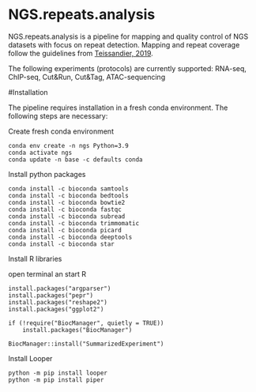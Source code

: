# NGS.repeats.analysis

NGS.repeats.analysis is a pipeline for mapping and quality control of NGS datasets with focus on repeat detection. Mapping and repeat coverage follow the guidelines from [Teissandier, 2019](https://mobilednajournal.biomedcentral.com/articles/10.1186/s13100-019-0192-1).

The following experiments (protocols) are currently supported: RNA-seq, ChIP-seq, Cut&Run, Cut&Tag, ATAC-sequencing

#Installation

The pipeline requires installation in a fresh conda environment. The following steps are necessary:

Create fresh conda environment

    conda env create -n ngs Python=3.9
    conda activate ngs
    conda update -n base -c defaults conda

Install python packages

    conda install -c bioconda samtools
    conda install -c bioconda bedtools
    conda install -c bioconda bowtie2
    conda install -c bioconda fastqc
    conda install -c bioconda subread
    conda install -c bioconda trimmomatic
    conda install -c bioconda picard
    conda install -c bioconda deeptools
    conda install -c bioconda star


Install R libraries

open terminal an start R

    install.packages("argparser")
    install.packages("pepr")
    install.packages("reshape2")
    install.packages("ggplot2")

    if (!require("BiocManager", quietly = TRUE))
        install.packages("BiocManager")

    BiocManager::install("SummarizedExperiment")

Install Looper

    python -m pip install looper
    python -m pip install piper
